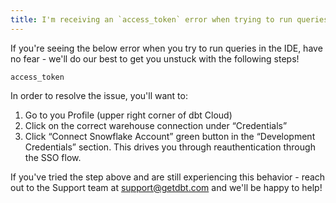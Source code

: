 ```yaml
---
title: I'm receiving an `access_token` error when trying to run queries in the IDE.
---
```


If you're seeing the below error when you try to run queries in the IDE, have no fear - we'll do our best to get you unstuck with the following steps! 

 `access_token`

In order to resolve the issue, you'll want to:

1. Go to you Profile (upper right corner of dbt Cloud)
2. Click on the correct warehouse connection under “Credentials”
3. Click “Connect Snowflake Account” green button in the “Development Credentials” section. This drives you through reauthentication through the SSO flow. 

If you've tried the step above and are still experiencing this behavior - reach out to the Support team at support@getdbt.com and we'll be happy to help!



